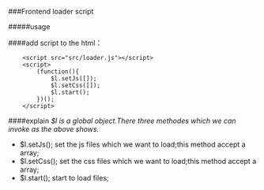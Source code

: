 ###Frontend loader script

#####usage

####add script to the html：
```
    <script src="src/loader.js"></script>
    <script>
        (function(){
            $l.setJs([]);
            $l.setCss([]);
            $l.start();
        })();
    </script>
```

####explain
*$l is a global object.There three methodes which we can invoke as the above shows.*
- $l.setJs(); set the js files which we want to load;this method accept a array;
- $l.setCss(); set the css files which we want to load;this method accept a array;
- $l.start(); start to load files;




